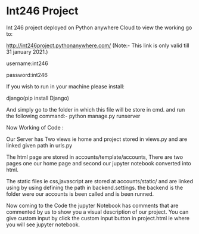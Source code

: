 # Int246 Project 

Int 246 project deployed on Python anywhere Cloud to view the working go to:

http://int246project.pythonanywhere.com/
(Note:- This link is only valid till 31 january 2021.)

username:int246

password:int246

If you wish to run in your machine please install:

django(pip install Django)

And simply go to the folder in which this file will be store in cmd.
and run the following command:- python manage.py runserver


Now Working of Code :

Our Server has Two views ie home and project stored in views.py and are linked given path in urls.py

The html page are stored in accounts/template/accounts, There are two pages one our home page and second our jupyter notebook converted into html.

The static files ie css,javascript are stored at accounts/static/ and are linked using by using defining the path in backend.settings. the backend is the folder were our accounts
is been called and is been runned.

Now coming to the Code the jupyter Notebook has comments that are commented by us to show you a visual description of our project. You can give custom input by click the custom input button in project.html ie where you will see jupyter notebook.
